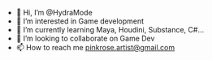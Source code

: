 - 👋 Hi, I’m @HydraMode
- 👀 I’m interested in Game development
- 🌱 I’m currently learning Maya, Houdini, Substance, C#...
- 💞️ I’m looking to collaborate on Game Dev
- 📫 How to reach me pinkrose.artist@gmail.com

<!---
HydraMode/HydraMode is a ✨ special ✨ repository because its `README.md` (this file) appears on your GitHub profile.
You can click the Preview link to take a look at your changes.
--->
